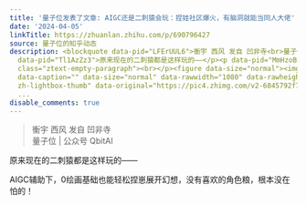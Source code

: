 ```yaml
---
title: '量子位发表了文章: AIGC还是二刺猿会玩：捏娃社区爆火，有脑洞就能当同人大佬'
date: '2024-04-05'
linkTitle: https://zhuanlan.zhihu.com/p/690796427
source: 量子位的知乎动态
description: <blockquote data-pid="LFErUUL6">衡宇 西风 发自 凹非寺<br>量子位 | 公众号 QbitAI</blockquote><p
  data-pid="Tl1AzZz3">原来现在的二刺猿都是这样玩的——</p><p data-pid="MmHzoBN9">AIGC辅助下，0绘画基础也能轻松捏崽展开幻想，没有喜欢的角色粮，根本没在怕的！</p><p
  class="ztext-empty-paragraph"><br></p><figure data-size="normal"><img src="https://pic4.zhimg.com/v2-6845792f7501fef68bd8618d54f1d63b_1440w.jpg"
  data-caption="" data-size="normal" data-rawwidth="1080" data-rawheight="478" class="origin_image
  zh-lightbox-thumb" data-original="https://pic4.zhimg.com/v2-6845792f7501fef68bd8618d54f1d
  ...
disable_comments: true
---
```

<blockquote data-pid="LFErUUL6">衡宇 西风 发自 凹非寺<br>量子位 | 公众号 QbitAI</blockquote><p data-pid="Tl1AzZz3">原来现在的二刺猿都是这样玩的——</p><p data-pid="MmHzoBN9">AIGC辅助下，0绘画基础也能轻松捏崽展开幻想，没有喜欢的角色粮，根本没在怕的！</p><p class="ztext-empty-paragraph"><br></p><figure data-size="normal"><img src="https://pic4.zhimg.com/v2-6845792f7501fef68bd8618d54f1d63b_1440w.jpg" data-caption="" data-size="normal" data-rawwidth="1080" data-rawheight="478" class="origin_image zh-lightbox-thumb" data-original="https://pic4.zhimg.com/v2-6845792f7501fef68bd8618d54f1d ...